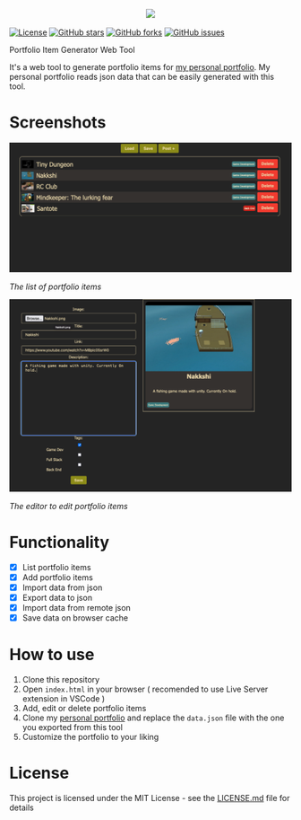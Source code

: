 <p align="center">
    <img src="https://github.com/Ryuu22/pigwt/resources/Title.png" style="width:50%;">
</p>

[![License](https://img.shields.io/badge/License-MIT-blue.svg)](LICENSE.md)
[![GitHub stars](https://img.shields.io/github/stars/Ryuu22/pigwt.svg)](https://github.com/Ryuu22/pigwt/stargazers)
[![GitHub forks](https://img.shields.io/github/forks/Ryuu22/pigwt.svg)](https://github.com/Ryuu22/pigwt/network)
[![GitHub issues](https://img.shields.io/github/issues/Ryuu22/pigwt.svg)](https://github.com/Ryuu22/pigwt/issues)



Portfolio Item Generator Web Tool

It's a web tool to generate portfolio items for [my personal portfolio](https://portfolio.dankbueno.com/). My personal portfolio reads json data that can be easily generated with this tool.

# Screenshots

![list](./screenshots/list.png)

_The list of portfolio items_

![editor](./screenshots/editor.png)

_The editor to edit portfolio items_


# Functionality

- [x] List portfolio items
- [x] Add portfolio items
- [x] Import data from json
- [x] Export data to json 
- [x] Import data from remote json
- [x] Save data on browser cache

# How to use

1. Clone this repository
2. Open `index.html` in your browser ( recomended to use Live Server extension in VSCode )
3. Add, edit or delete portfolio items
4. Clone my [personal portfolio](https://github.com/Ryuu22/Ryuu22.github.io) and replace the `data.json` file with the one you exported from this tool
5. Customize the portfolio to your liking

# License

This project is licensed under the MIT License - see the [LICENSE.md](LICENSE.md) file for details
